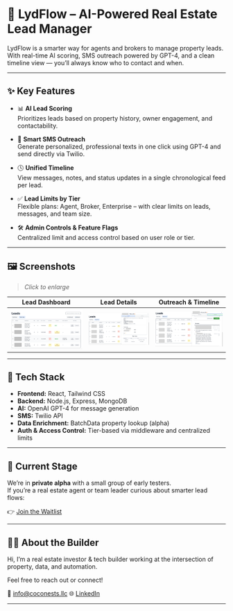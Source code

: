 # 🧠 LydFlow – AI-Powered Real Estate Lead Manager

LydFlow is a smarter way for agents and brokers to manage property leads.  
With real-time AI scoring, SMS outreach powered by GPT-4, and a clean timeline view — you’ll always know who to contact and when.

---

## ✨ Key Features

- 📊 **AI Lead Scoring**  
  Prioritizes leads based on property history, owner engagement, and contactability.

- 💬 **Smart SMS Outreach**  
  Generate personalized, professional texts in one click using GPT-4 and send directly via Twilio.

- 🕓 **Unified Timeline**  
  View messages, notes, and status updates in a single chronological feed per lead.

- ✅ **Lead Limits by Tier**  
  Flexible plans: Agent, Broker, Enterprise – with clear limits on leads, messages, and team size.

- 🛠️ **Admin Controls & Feature Flags**  
  Centralized limit and access control based on user role or tier.

---

## 🖼️ Screenshots

> *Click to enlarge*

| Lead Dashboard | Lead Details | Outreach & Timeline |
|----------------|--------------|----------------------|
| ![](./public/LeadsDashboard-TableView.png) | ![](./public/Leads_Detail_View.png) | ![](./public/Leads_Nurture_AISMS_View.png) |

---

## 🧰 Tech Stack

- **Frontend:** React, Tailwind CSS  
- **Backend:** Node.js, Express, MongoDB  
- **AI:** OpenAI GPT-4 for message generation  
- **SMS:** Twilio API  
- **Data Enrichment:** BatchData property lookup (alpha)  
- **Auth & Access Control:** Tier-based via middleware and centralized limits

---

## 🚧 Current Stage

We’re in **private alpha** with a small group of early testers.  
If you’re a real estate agent or team leader curious about smarter lead flows:

👉 [Join the Waitlist](mailto:tech@coconests.llc)

---

## 🧑‍💻 About the Builder

Hi, I’m a real estate investor & tech builder working at the intersection of property, data, and automation.

Feel free to reach out or connect!

📧 info@coconests.llc
🌐 [LinkedIn](https://www.linkedin.com/in/huanhuan-wang-29267917)

---
